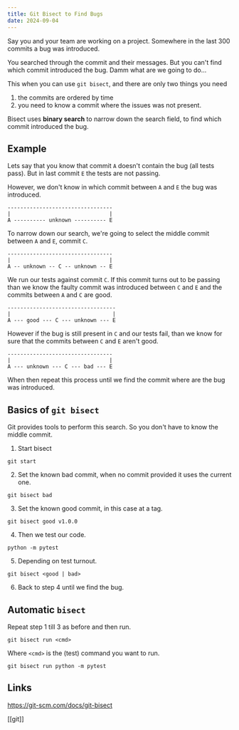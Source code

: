 ```yaml
---
title: Git Bisect to Find Bugs 
date: 2024-09-04
---
```


Say you and your team are working on a project. Somewhere in the last 300 commits a bug was introduced.

You searched through the commit and their messages. But you can't find which commit introduced the bug. Damm what are we going to do...

This when you can use `git bisect`, and there are only two things you need

1. the commits are ordered by time 
2. you need to know a commit where the issues was not present.

Bisect uses **binary search** to narrow down the search field, to find which commit introduced the bug.

## Example

Lets say that you know that commit `A` doesn't contain the bug (all tests pass). But in last commit `E` the tests are not passing.

However, we don't know in which commit between `A` and `E` the bug was introduced.

```
---------------------------------
|                               |
A ---------- unknown ---------- E
```

To narrow down our search, we're going to select the middle commit between `A` and `E`, commit `C`.

```
---------------------------------
|                               |
A -- unknown -- C -- unknown -- E
```

We run our tests against commit `C`. If this commit turns out to be passing than we know the faulty commit was introduced between `C` and `E` and the commits between `A` and `C` are good.


```
----------------------------------
|                                |
A --- good --- C --- unknown --- E
```

However if the bug is still present in `C` and our tests fail, than we know for sure that the commits between `C` and `E` aren't good. 

```
---------------------------------
|                               |
A --- unknown --- C --- bad --- E
```

When then repeat this process until we find the commit where are the bug was introduced.

## Basics of `git bisect` 

Git provides tools to perform this search. So you don't have to know the middle commit.

1. Start bisect

```
git start
```

2. Set the known bad commit, when no commit provided it uses the current one.

```
git bisect bad 
```

3. Set the known good commit, in this case at a tag.

```
git bisect good v1.0.0
```

4. Then we test our code.

```
python -m pytest
```

5. Depending on test turnout.

```
git bisect <good | bad>
```

6. Back to step 4 until we find the bug.


## Automatic `bisect`

Repeat step 1 till 3 as before and then run.

```
git bisect run <cmd>
```

Where `<cmd>` is the (test) command you want to run.

```
git bisect run python -m pytest 
```


## Links

https://git-scm.com/docs/git-bisect

[[git]]

